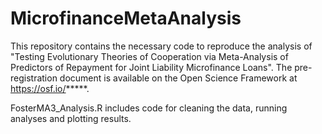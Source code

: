 # MicrofinanceMetaAnalysis

This repository contains the necessary code to reproduce the analysis of "Testing Evolutionary Theories of Cooperation via Meta-Analysis of Predictors of Repayment for Joint Liability Microfinance Loans". The pre-registration document is available on the Open Science Framework at https://osf.io/*****.

FosterMA3_Analysis.R includes code for cleaning the data, running analyses and plotting results.
